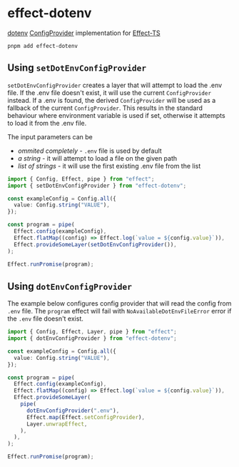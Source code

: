 # effect-dotenv

[dotenv](https://github.com/motdotla/dotenv) [ConfigProvider](https://effect-ts.github.io/io/modules/Config/Provider.ts.html) implementation for [Effect-TS](https://github.com/Effect-TS)

```
pnpm add effect-dotenv
```

## Using `setDotEnvConfigProvider`

`setDotEnvConfigProvider` creates a layer that will attempt to load
the .env file. If the .env file doesn't exist, it will use the current
`ConfigProvider` instead. If a .env is found, the derived `ConfigProvider`
will be used as a fallback of the current `ConfigProvider`. This results
in the standard behaviour where environment variable is used if set,
otherwise it attempts to load it from the .env file.

The input parameters can be

- _ommited completely_ - `.env` file is used by default
- _a string_ - it will attempt to load a file on the given path
- _list of strings_ - it will use the first existing .env file from the list

```ts
import { Config, Effect, pipe } from "effect";
import { setDotEnvConfigProvider } from "effect-dotenv";

const exampleConfig = Config.all({
  value: Config.string("VALUE"),
});

const program = pipe(
  Effect.config(exampleConfig),
  Effect.flatMap((config) => Effect.log(`value = ${config.value}`)),
  Effect.provideSomeLayer(setDotEnvConfigProvider()),
);

Effect.runPromise(program);
```

## Using `dotEnvConfigProvider`

The example below configures config provider that will read the config
from `.env` file. The `program` effect will fail with `NoAvailableDotEnvFileError`
error if the `.env` file doesn't exist.

```ts
import { Config, Effect, Layer, pipe } from "effect";
import { dotEnvConfigProvider } from "effect-dotenv";

const exampleConfig = Config.all({
  value: Config.string("VALUE"),
});

const program = pipe(
  Effect.config(exampleConfig),
  Effect.flatMap((config) => Effect.log(`value = ${config.value}`)),
  Effect.provideSomeLayer(
    pipe(
      dotEnvConfigProvider(".env"),
      Effect.map(Effect.setConfigProvider),
      Layer.unwrapEffect,
    ),
  ),
);

Effect.runPromise(program);
```
